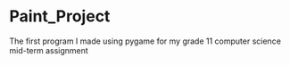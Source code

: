 # Paint_Project
The first program I made using pygame for my grade 11 computer science mid-term assignment
